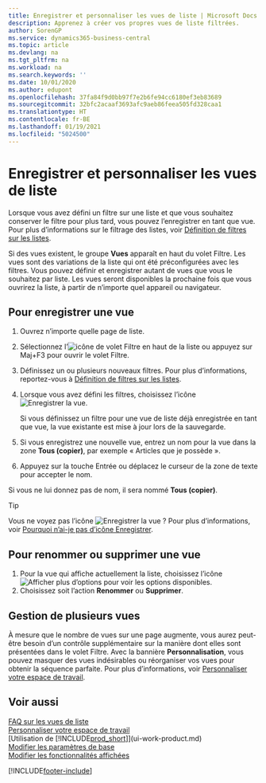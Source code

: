```yaml
---
title: Enregistrer et personnaliser les vues de liste | Microsoft Docs
description: Apprenez à créer vos propres vues de liste filtrées.
author: SorenGP
ms.service: dynamics365-business-central
ms.topic: article
ms.devlang: na
ms.tgt_pltfrm: na
ms.workload: na
ms.search.keywords: ''
ms.date: 10/01/2020
ms.author: edupont
ms.openlocfilehash: 37fa84f9d0bb97f7e2b6fe94cc6180ef3eb83689
ms.sourcegitcommit: 32bfc2acaaf3693afc9aeb86feea505fd328caa1
ms.translationtype: HT
ms.contentlocale: fr-BE
ms.lasthandoff: 01/19/2021
ms.locfileid: "5024500"
---
```

# <a name="save-and-personalize-list-views"></a>Enregistrer et personnaliser les vues de liste
Lorsque vous avez défini un filtre sur une liste et que vous souhaitez conserver le filtre pour plus tard, vous pouvez l’enregistrer en tant que vue. Pour plus d’informations sur le filtrage des listes, voir [Définition de filtres sur les listes](ui-enter-criteria-filters.md#setting-filters-on-lists).

Si des vues existent, le groupe **Vues** apparaît en haut du volet Filtre. Les vues sont des variations de la liste qui ont été préconfigurées avec les filtres. Vous pouvez définir et enregistrer autant de vues que vous le souhaitez par liste. Les vues seront disponibles la prochaine fois que vous ouvrirez la liste, à partir de n’importe quel appareil ou navigateur.

## <a name="to-save-a-view"></a>Pour enregistrer une vue
1. Ouvrez n’importe quelle page de liste.
2. Sélectionnez l’![icône de volet Filtre](media/open-filter-pane-icon.png "Icône de volet Filtre") en haut de la liste ou appuyez sur Maj+F3 pour ouvrir le volet Filtre.
3. Définissez un ou plusieurs nouveaux filtres. Pour plus d’informations, reportez-vous à [Définition de filtres sur les listes](ui-enter-criteria-filters.md#setting-filters-on-lists).
4. Lorsque vous avez défini les filtres, choisissez l’icône ![Enregistrer la vue](media/save_view_icon.png "Enregistrer la vue").

    Si vous définissez un filtre pour une vue de liste déjà enregistrée en tant que vue, la vue existante est mise à jour lors de la sauvegarde.
5. Si vous enregistrez une nouvelle vue, entrez un nom pour la vue dans la zone **Tous (copier)**, par exemple « Articles que je possède ».
6. Appuyez sur la touche Entrée ou déplacez le curseur de la zone de texte pour accepter le nom.

Si vous ne lui donnez pas de nom, il sera nommé **Tous (copier)**.

> [!TIP]
> Vous ne voyez pas l’icône ![Enregistrer la vue](media/save_view_icon.png "Enregistrer la vue") ? Pour plus d’informations, voir [Pourquoi n’ai-je pas d’icône Enregistrer](ui-views-faq.md#save).

## <a name="to-rename-or-remove-a-view"></a>Pour renommer ou supprimer une vue
1. Pour la vue qui affiche actuellement la liste, choisissez l’icône ![Afficher plus d’options](media/show-more-options-icon.png "Afficher plus d’options") pour voir les options disponibles.
2. Choisissez soit l’action **Renommer** ou **Supprimer**.

## <a name="managing-many-views"></a>Gestion de plusieurs vues
À mesure que le nombre de vues sur une page augmente, vous aurez peut-être besoin d’un contrôle supplémentaire sur la manière dont elles sont présentées dans le volet Filtre. Avec la bannière **Personnalisation**, vous pouvez masquer des vues indésirables ou réorganiser vos vues pour obtenir la séquence parfaite. Pour plus d’informations, voir [Personnaliser votre espace de travail](ui-personalization-user.md).

## <a name="see-also"></a>Voir aussi
[FAQ sur les vues de liste](ui-views-faq.md)  
[Personnaliser votre espace de travail](ui-personalization-user.md)    
[Utilisation de [!INCLUDE[prod_short](includes/prod_short.md)]](ui-work-product.md)    
[Modifier les paramètres de base](ui-change-basic-settings.md)  
[Modifier les fonctionnalités affichées](ui-experiences.md)  


[!INCLUDE[footer-include](includes/footer-banner.md)]